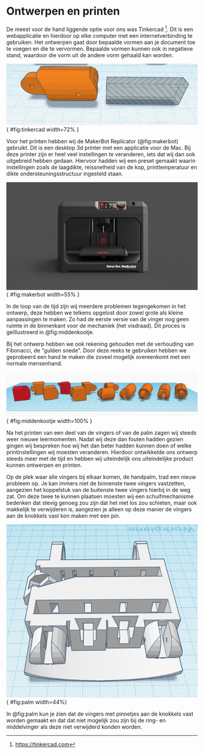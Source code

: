 # Ontwerpen en printen
De meest voor de hand liggende optie voor ons was Tinkercad [^tc]. Dit is een webapplicatie en hierdoor op elke computer met een internetverbinding te gebruiken. Het ontwerpen gaat door bepaalde vormen aan je document toe te voegen en die te vervormen. Bepaalde vormen kunnen ook in negatieve stand, waardoor die vorm uit de andere vorm gehaald kan worden.

[^tc]: https://tinkercad.com

![Normale en negatieve vorm](img/image_17.png){ #fig:tinkercad width=72% }	   

Voor het printen hebben wij de MakerBot Replicator (@fig:makerbot) gebruikt. Dit is een desktop 3d printer met een applicatie voor de Mac. Bij deze printer zijn er heel veel instellingen te veranderen, iets dat wij dan ook uitgebreid hebben gedaan. Hiervoor hadden wij een preset gemaakt waarin instellingen zoals de laagdikte, reissnelheid van de kop, printtemperatuur en dikte ondersteuningsstructuur ingesteld staan.  

![De Makerbot Replicator](img/image_18.jpg){ #fig:makerbot width=55% }

In de loop van de tijd zijn wij meerdere problemen tegengekomen in het ontwerp, deze hebben we telkens opgelost door zowel grote als kleine aanpassingen te maken. Zo had de eerste versie van de vinger nog geen ruimte in de binnenkant voor de mechaniek (het visdraad). Dit proces is ge&#239;llustreerd in @fig:middenkootje.

Bij het ontwerp hebben we ook rekening gehouden met de verhouding van Fibonacci, de "gulden snede". Door deze reeks te gebruiken hebben we geprobeerd een hand te maken die zoveel mogelijk overeenkomt met een normale mensenhand.

![Proces van het ontwerpen van het middenkootje](img/image_19.png){ #fig:middenkootje width=100% }

Na het printen van een deel van de vingers of van de palm zagen wij steeds weer nieuwe leermomenten. Nadat wij deze dan fouten hadden gezien gingen wij bespreken hoe wij het dan beter hadden kunnen doen of welke printinstellingen wij moesten veranderen. Hierdoor ontwikkelde ons ontwerp steeds meer met de tijd en hebben wij uiteindelijk ons uiteindelijke product kunnen ontwerpen en printen.

Op de plek waar alle vingers bij elkaar komen, de handpalm, trad een nieuw probleem op. Je kan immers niet de binnenste twee vingers vastzetten, aangezien het koppelstuk van de buitenste twee vingers hierbij in de weg zat. Om deze twee te kunnen plaatsen moesten wij een schuifmechanisme bedenken dat stevig genoeg zou zijn dat het niet los zou schieten, maar ook makkelijk te verwijderen is, aangezien je alleen op deze manier de vingers aan de knokkels vast kon maken met een pin.

![Palm van onderen met vertoning knokkelschuifjes](img/image_20.png){ #fig:palm width=44%}

In @fig:palm kun je zien dat de vingers met pinnetjes aan de knokkels vast worden gemaakt en dat dat niet mogelijk zou zijn bij de ring- en middelvinger als deze niet verwijderd konden worden.
